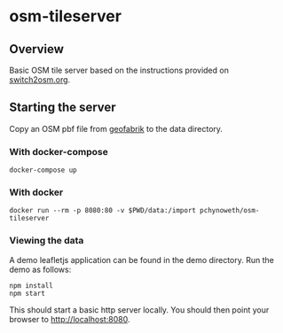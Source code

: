 # osm-tileserver

## Overview

Basic OSM tile server based on the instructions provided on [switch2osm.org](https://switch2osm.org).

## Starting the server

Copy an OSM pbf file from [geofabrik](http://download.geofabrik.de/) to the data directory.

### With docker-compose

```
docker-compose up
```

### With docker

```
docker run --rm -p 8080:80 -v $PWD/data:/import pchynoweth/osm-tileserver
```

### Viewing the data

A demo leafletjs application can be found in the demo directory.  Run the demo as follows:

```
npm install
npm start
```

This should start a basic http server locally.  You should then point your browser to [http://localhost:8080](http://localhost:8080).
